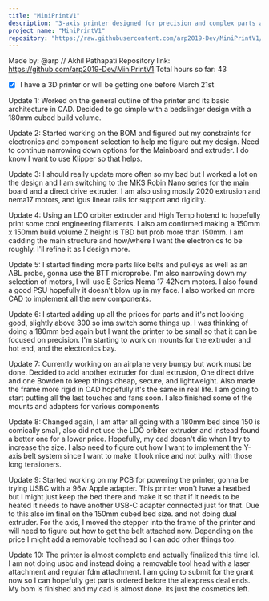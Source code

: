 ```yaml
---
title: "MiniPrintV1"
description: "3-axis printer designed for precision and complex parts and maybe even a swappable tool head"
project_name: "MiniPrintV1"
repository: "https://raw.githubusercontent.com/arp2019-Dev/MiniPrintV1/refs/heads/main/JOURNAL.md"
---
```

Made by: @arp // Akhil Pathapati
Repository link: https://github.com/arp2019-Dev/MiniPrintV1
Total hours so far: 43

- [x] I have a 3D printer or will be getting one before March 21st

Update 1:
Worked on the general outline of the printer and its basic architecture in CAD. Decided to go simple with a bedslinger design with a 180mm cubed build volume.

Update 2:
Started working on the BOM and figured out my constraints for electronics and component selection to help me figure out my design. Need to continue narrowing down options for the Mainboard and extruder. I do know I want to use Klipper so that helps.

Update 3:
I should really update more often so my bad but I worked a lot on the design and I am switching to the MKS Robin Nano series for the main board and a direct drive extruder. I am also using mostly 2020 extrusion and nema17 motors, and igus linear rails for support and rigidity.

Update 4: 
Using an LDO orbiter extruder and High Temp hotend to hopefully print some cool engineering filaments. I also am confirmed making a 150mm x 150mm build volume Z height is TBD but prob more than 150mm. I am cadding the main structure and how/where I want the electronics to be roughly. I'll refine it as I design more.

Update 5:
I started finding more parts like belts and pulleys as well as an ABL probe, gonna use the BTT microprobe. I'm also narrowing down my selection of motors, I will use E Series Nema 17 42Ncm motors. I also found a good PSU hopefully it doesn't blow up in my face. I also worked on more CAD to implement all the new components.

Update 6:
I started adding up all the prices for parts and it's not looking good, slightly above 300 so ima switch some things up. I was thinking of doing a 180mm bed again but I want the printer to be small so that it can be focused on precision. I'm starting to work on mounts for the extruder and hot end, and the electronics bay.

Update 7: 
Currently working on an airplane very bumpy but work must be done. Decided to add another extruder for dual extrusion, One direct drive and one Bowden to keep things cheap, secure, and lightweight. Also made the frame more rigid in CAD hopefully it's the same in real life. I am going to start putting all the last touches and fans soon. I also finished some of the mounts and adapters for various components 

Update 8:
Changed again, I am after all going with a 180mm bed since 150 is comically small, also did not use the LDO orbiter extruder and instead found a better one for a lower price. Hopefully, my cad doesn't die when I try to increase the size. I also need to figure out how I want to implement the Y-axis belt system since I want to make it look nice and not bulky with those long tensioners.

Update 9:
Started working on my PCB for powering the printer, gonna be trying USBC with a 96w Apple adapter. This printer won't have a heatbed but I might just keep the bed there and make it so that if it needs to be heated it needs to have another USB-C adapter connected just for that. Due to this also im final on the 150mm cubed bed size. and not doing dual extruder. For the axis, I moved the stepper into the frame of the printer and will need to figure out how to get the belt attached now. Depending on the price I might add a removable toolhead so I can add other things too.

Update 10:
The printer is almost complete and actually finalized this time lol. I am not doing usbc and instead doing a removable tool head with a laser attachment and regular fdm attachment. I am going to submit for the grant now so I can hopefully get parts ordered before the aliexpress deal ends. My bom is finished and my cad is almost done. its just the cosmetics left.
